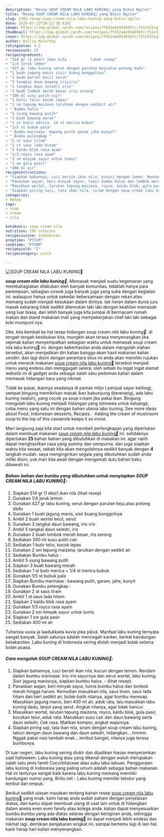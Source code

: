 ```yaml
---
description: "Resep SOUP CREAM NILA LABU KUNING💝 yang Bikin Ngiler"
title: "Resep SOUP CREAM NILA LABU KUNING💝 yang Bikin Ngiler"
slug: 2385-resep-soup-cream-nila-labu-kuning-yang-bikin-ngiler
date: 2020-07-12T20:12:38.618Z
image: https://img-global.cpcdn.com/recipes/7fd32a4e954036fc/751x532cq70/soup-cream-nila-labu-kuning💝-foto-resep-utama.jpg
thumbnail: https://img-global.cpcdn.com/recipes/7fd32a4e954036fc/751x532cq70/soup-cream-nila-labu-kuning💝-foto-resep-utama.jpg
cover: https://img-global.cpcdn.com/recipes/7fd32a4e954036fc/751x532cq70/soup-cream-nila-labu-kuning💝-foto-resep-utama.jpg
author: Dollie McCarthy
ratingvalue: 4.2
reviewcount: 15
recipeingredient:
- "514 gr (1 ekor) ikan nila           lihat resep"
- "1/4 jeruk lemon"
- "427 gr labu kuning serut dengan parutan kejuatau potong dadu"
- "1 buah jagung manis sisir buang bonggolnya"
- "2 buah wortel kecil serut"
- "3 tangkai daun bawang irisiris"
- "5 tangkai daun seledri iris"
- "2 buah lombok merah besar iris serong"
- "300 ml susu putih cair"
- "1 butir telur kocok lepas"
- "2 sm tepung maizena larutkan dengan sedikit air"
- " Bumbu halus "
- "5 siung bawang putih"
- "3 buah bawang merah"
- "1 st butir merica  14 st merica bubuk"
- "1/5 st bubuk pala"
- " Bumbu marinase  bawang putih garam jahe kunyit"
- " Bumbu pelengkap "
- "2 st saus tiram"
- "1 st saus lada hitam"
- "2 kaldu blok rasa ayam"
- "1/3 royco rasa ayam"
- "2 sm minyak sayur untuk tumis"
- "1 sm gula pasir"
- "400 ml air"
recipeinstructions:
- "Siapkan bahannya, cuci bersih ikan nila, kucuri dengan lemon. Rendam dalam bumbu marinase. Iris-iris sayurnya dan serut wortel, labu kuning. Sisir jagung manisnya, siapkan bumbu halus.           (lihat resep)"
- "Panaskan wajan, beri minyak sayur, tumis bumbu halus dan lombok merah hingga harum. Kemudian masukkan nila, saus tiram, saus lada hitam dan beri sedikit air, bolak-balik nilanya, agar bumbu meresap. Masukkan jagung manis, beri 400 ml air, aduk rata, lalu masukkan labu kuning dadu, lanjut yang serut. Angkat nilanya, agar tidak hancur."
- "Masukkan wortel, larutan tepung maizena, royco, kaldu blok, gula pasir, kocokan telur, aduk rata. Masukkan susu cair dan daun bawang serta daun seledri, Cek rasa. Matikan kompor, angkat wajannya."
- "Siapkan piring saji, tata ikan nila, siram dengan soup cream labu kuning, taburi dengan daun bawang dan daun seledri, hidangkan....hmmm. Nggak pakai nasi tambah enak....lembut banget, nilanya juga terasa bumbunya."
categories:
- Resep
tags:
- soup
- cream
- nila

katakunci: soup cream nila 
nutrition: 195 calories
recipecuisine: Indonesian
preptime: "PT31M"
cooktime: "PT48M"
recipeyield: "2"
recipecategory: Lunch

---
```



![SOUP CREAM NILA LABU KUNING💝](https://img-global.cpcdn.com/recipes/7fd32a4e954036fc/751x532cq70/soup-cream-nila-labu-kuning💝-foto-resep-utama.jpg)

<b><i>soup cream nila labu kuning💝</i></b>, Memasak menjadi suatu kegemaran yang membahagiakan dilakukan oleh banyak komunitas. tidaklah hanya para perempuan, sebagian cowok juga banyak juga yang suka dengan kegiatan ini. walaupun hanya untuk sekedar kebersamaan dengan rekan atau memang sudah menjadi kesukaan dalam dirinya. tak heran dalam dunia juru masak sekarang tidak sedikit ditemukan laki laki dengan keahlian memasak yang luar biasa, dan lebih banyak juga kita jumpai di bermacam rumah makan dan stand makanan mall yang mempekerjakan chef laki laki sebagai koki mumpuni nya.

Oke, kita kembali ke hal resep hidangan <i>soup cream nila labu kuning💝</i>. di tengah tengah kesibukan kita, mungkin akan terasa menyenangkan jika sejenak kalian menyempatkan sebagian waktu untuk memasak soup cream nila labu kuning💝 ini. dengan keberhasilan anda dalam mengolah olahan tersebut, akan menjadikan diri kalian bangga akan hasil makanan kalian sendiri. dan lagi disini dengan perantara situs ini anda akan memiliki rujukan untuk meracik makanan <u>soup cream nila labu kuning💝</u> tersebut menjadi menu yang endess dan menggugah selera, oleh sebab itu ingat ingat alamat website ini di gadget anda sebagai salah satu pedoman kalian dalam memasak hidangan baru yang nikmat.

Tidak ke pasar, ikannya seadanya di paman mlijo ( penjual sayur keliling), sempat bingung memikirkan masak ikan bakunyung (berenang), ada labu kuning (waluh), yang cocok ya soup cream jika pakai ikan. Bingung mengolah labu kuning menjadi hidangan yang istimewa untuk keluarga, coba menu yang satu ini dengan bahan utama labu kuning. See more ideas about Food, Indonesian desserts, Recipes. · Adding the cream of mushroom soup to the top of this casserole keeps it so moist.


Mari langsung saja kita start untuk membeli perlengkapan yang diperlukan dalam membuat makanan <u><i>soup cream nila labu kuning💝</i></u> ini. setidaknya diperlukan <b>25</b> bahan bahan yang dibutuhkan di masakan ini. agar nanti dapat menghasilkan rasa yang yummy dan sempurna. dan juga siapkan waktu kita sesaat, sebab kita akan mengolahnya sedikit banyak dengan <b>4</b> langkah mudah. saya menginginkan segala yang dibutuhkan sudah anda miliki disini, yuk mari kita awali dengan mengamati dulu bahan baku dibawah ini.

<!--inarticleads1-->

##### Bahan-bahan dan bumbu yang dibutuhkan untuk menyiapkan SOUP CREAM NILA LABU KUNING💝:

1. Siapkan 514 gr (1 ekor) ikan nila           (lihat resep)
1. Gunakan 1/4 jeruk lemon
1. Gunakan 427 gr labu kuning, serut dengan parutan keju,atau potong dadu
1. Gunakan 1 buah jagung manis, sisir buang bonggolnya
1. Ambil 2 buah wortel kecil, serut
1. Gunakan 3 tangkai daun bawang, iris-iris
1. Ambil 5 tangkai daun seledri, iris
1. Gunakan 2 buah lombok merah besar, iris serong
1. Sediakan 300 ml susu putih cair
1. Sediakan 1 butir telur, kocok lepas
1. Gunakan 2 sm tepung maizena, larutkan dengan sedikit air
1. Sediakan  Bumbu halus :
1. Ambil 5 siung bawang putih
1. Siapkan 3 buah bawang merah
1. Sediakan 1 st butir merica + 1/4 st merica bubuk
1. Gunakan 1/5 st bubuk pala
1. Siapkan  Bumbu marinase : bawang putih, garam, jahe, kunyit
1. Gunakan  Bumbu pelengkap :
1. Gunakan 2 st saus tiram
1. Ambil 1 st saus lada hitam
1. Siapkan 2 kaldu blok rasa ayam
1. Gunakan 1/3 royco rasa ayam
1. Gunakan 2 sm minyak sayur untuk tumis
1. Siapkan 1 sm gula pasir
1. Sediakan 400 ml air


Tuhansia uusia ja laadukkaita kuvia joka päivä. Manfaat labu kuning ternyata sangat banyak. Salah satunya adalah mencegah kanker, berkat kandungan betakaroten. Labu kuning di Indonesia sering diolah menjadi kolak selama bulan puasa. 

<!--inarticleads2-->

##### Cara mengolah SOUP CREAM NILA LABU KUNING💝:

1. Siapkan bahannya, cuci bersih ikan nila, kucuri dengan lemon. Rendam dalam bumbu marinase. Iris-iris sayurnya dan serut wortel, labu kuning. Sisir jagung manisnya, siapkan bumbu halus. -           (lihat resep)
1. Panaskan wajan, beri minyak sayur, tumis bumbu halus dan lombok merah hingga harum. Kemudian masukkan nila, saus tiram, saus lada hitam dan beri sedikit air, bolak-balik nilanya, agar bumbu meresap. Masukkan jagung manis, beri 400 ml air, aduk rata, lalu masukkan labu kuning dadu, lanjut yang serut. Angkat nilanya, agar tidak hancur.
1. Masukkan wortel, larutan tepung maizena, royco, kaldu blok, gula pasir, kocokan telur, aduk rata. Masukkan susu cair dan daun bawang serta daun seledri, Cek rasa. Matikan kompor, angkat wajannya.
1. Siapkan piring saji, tata ikan nila, siram dengan soup cream labu kuning, taburi dengan daun bawang dan daun seledri, hidangkan....hmmm. Nggak pakai nasi tambah enak....lembut banget, nilanya juga terasa bumbunya.


Di luar negeri, labu kuning sering diukir dan dijadikan hiasan menyeramkan saat halloween. Labu kuning atau yang dikenal dengan waluh merupakan salah satu jenis famili Cucurbitaceae atau suku labu-labuan. Penggunaan labu kuning di Indonesia yang paling umum adalah sebagai bahan makanan. Hal ini tentunya sangat baik karena labu kuning memang memiliki kandungan nutrisi yang. Brilio.net - Labu kuning memiliki tekstur yang lembut dan empuk. 

Berikut sedikit ulasan masakan tentang bahan resep <u>soup cream nila labu kuning💝</u> yang enak. kami harap anda sudah paham dengan penjelasan diatas, dan kamu dapat membuat ulang di saat lain untuk di hidangkan dalam aneka even even family atau kolega anda. kalian dapat menyesuaikan bumbu bumbu yang ada diatas selaras dengan keinginan anda, sehingga makanan <b>soup cream nila labu kuning💝</b> ini dapat menjadi lebih endess dan nikmat lagi. demikian penjabaran singkat ini, sampai bertemu lagi di lain hal. kami harap hari kalian menyenangkan.
